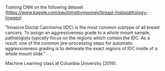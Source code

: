 Training CNN on the following dataset (https://www.kaggle.com/paultimothymooney/breast-histopathology-images)

"Invasive Ductal Carcinoma (IDC) is the most common subtype of all breast cancers. To assign an aggressiveness grade to a whole mount sample, pathologists typically focus on the regions which contain the IDC. As a result, one of the common pre-processing steps for automatic aggressiveness grading is to delineate the exact regions of IDC inside of a whole mount slide."

Machine Learning class at Columbia University (2019). 